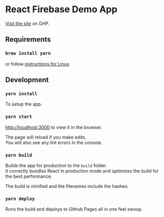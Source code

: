 # React Firebase Demo App

[Visit the site](https://goo.gl/N23q2S) on GHP.

## Requirements

### `brew install yarn`

or follow [instructions for Linux](https://yarnpkg.com/lang/en/docs/install/#debian-stable).

## Development

### `yarn install`

To setup the app.

### `yarn start`

[http://localhost:3000](http://localhost:3000) to view it in the browser.

The page will reload if you make edits.  
You will also see any lint errors in the console.

### `yarn build`

Builds the app for production to the `build` folder.  
It correctly bundles React in production mode and optimizes the build for the best performance.

The build is minified and the filenames include the hashes.  

### `yarn deploy`

Runs the build and deploys to Github Pages all in one feel swoop.
